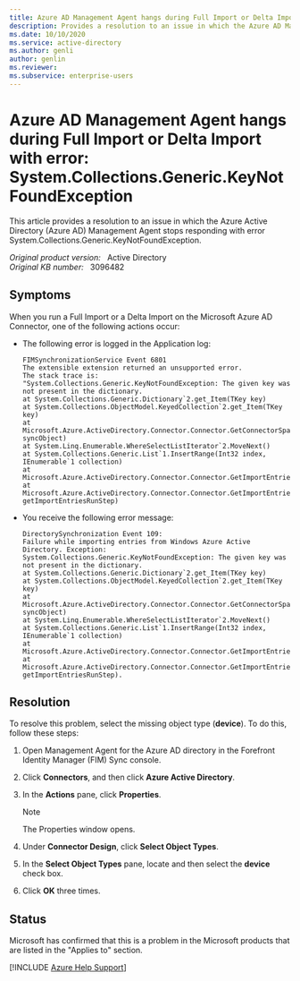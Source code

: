 ```yaml
---
title: Azure AD Management Agent hangs during Full Import or Delta Import
description: Provides a resolution to an issue in which the Azure AD Management Agent stops responding with error System.Collections.Generic.KeyNotFoundException.
ms.date: 10/10/2020
ms.service: active-directory
ms.author: genli
author: genlin
ms.reviewer: 
ms.subservice: enterprise-users
---
```

# Azure AD Management Agent hangs during Full Import or Delta Import with error: System.Collections.Generic.KeyNotFoundException

This article provides a resolution to an issue in which the Azure Active Directory (Azure AD) Management Agent stops responding with error System.Collections.Generic.KeyNotFoundException.

_Original product version:_ &nbsp; Active Directory  
_Original KB number:_ &nbsp; 3096482

## Symptoms

When you run a Full Import or a Delta Import on the Microsoft Azure AD Connector, one of the following actions occur:

- The following error is logged in the Application log:

    ```
    FIMSynchronizationService Event 6801
    The extensible extension returned an unsupported error.
    The stack trace is:
    "System.Collections.Generic.KeyNotFoundException: The given key was not present in the dictionary.
    at System.Collections.Generic.Dictionary`2.get_Item(TKey key)
    at System.Collections.ObjectModel.KeyedCollection`2.get_Item(TKey key)
    at Microsoft.Azure.ActiveDirectory.Connector.Connector.GetConnectorSpaceEntryChange(SyncObject syncObject)
    at System.Linq.Enumerable.WhereSelectListIterator`2.MoveNext()
    at System.Collections.Generic.List`1.InsertRange(Int32 index, IEnumerable`1 collection)
    at Microsoft.Azure.ActiveDirectory.Connector.Connector.GetImportEntriesCore()
    at Microsoft.Azure.ActiveDirectory.Connector.Connector.GetImportEntries(GetImportEntriesRunStep getImportEntriesRunStep)
    ```

- You receive the following error message:

    ```
    DirectorySynchronization Event 109:
    Failure while importing entries from Windows Azure Active Directory. Exception: System.Collections.Generic.KeyNotFoundException: The given key was not present in the dictionary.
    at System.Collections.Generic.Dictionary`2.get_Item(TKey key)
    at System.Collections.ObjectModel.KeyedCollection`2.get_Item(TKey key)
    at Microsoft.Azure.ActiveDirectory.Connector.Connector.GetConnectorSpaceEntryChange(SyncObject syncObject)
    at System.Linq.Enumerable.WhereSelectListIterator`2.MoveNext()
    at System.Collections.Generic.List`1.InsertRange(Int32 index, IEnumerable`1 collection)
    at Microsoft.Azure.ActiveDirectory.Connector.Connector.GetImportEntriesCore()
    at Microsoft.Azure.ActiveDirectory.Connector.Connector.GetImportEntries(GetImportEntriesRunStep getImportEntriesRunStep).
    ```

## Resolution

To resolve this problem, select the missing object type (**device**). To do this, follow these steps:

1. Open Management Agent for the Azure AD directory in the Forefront Identity Manager (FIM) Sync console.
2. Click **Connectors**, and then click **Azure Active Directory**.
3. In the **Actions** pane, click **Properties**.

    > [!NOTE]
    > The Properties window opens.

4. Under **Connector Design**, click **Select Object Types**.
5. In the **Select Object Types** pane, locate and then select the **device**  check box.
6. Click **OK** three times.

## Status

Microsoft has confirmed that this is a problem in the Microsoft products that are listed in the "Applies to" section.

[!INCLUDE [Azure Help Support](../../includes/azure-help-support.md)]
